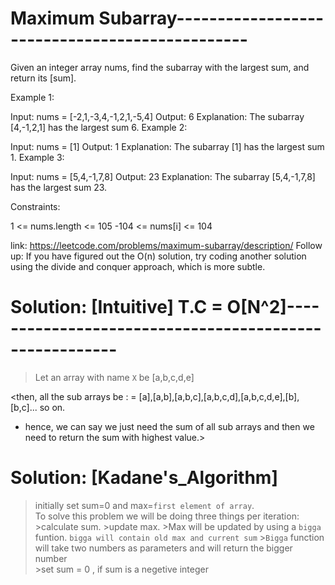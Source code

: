# Maximum Subarray-----------------------------------------------
Given an integer array nums, find the 
subarray with the largest sum, and return its [sum].

 

Example 1:

Input: nums = [-2,1,-3,4,-1,2,1,-5,4]
Output: 6
Explanation: The subarray [4,-1,2,1] has the largest sum 6.
Example 2:

Input: nums = [1]
Output: 1
Explanation: The subarray [1] has the largest sum 1.
Example 3:

Input: nums = [5,4,-1,7,8]
Output: 23
Explanation: The subarray [5,4,-1,7,8] has the largest sum 23.
 

Constraints:

1 <= nums.length <= 105
-104 <= nums[i] <= 104
 
link: https://leetcode.com/problems/maximum-subarray/description/
Follow up: If you have figured out the O(n) solution, try coding another solution using the divide and conquer approach, which is more subtle.


# Solution:         [Intuitive]   T.C = O[N^2]-------------------------------------------------------

>Let an array with name `X` be [a,b,c,d,e]

   <then, all the sub arrays be : = [a],[a,b],[a,b,c],[a,b,c,d],[a,b,c,d,e],[b],[b,c]... so on.
   -    hence, we can say we just need the sum of all sub arrays and then we need to return the sum with highest value.>

<!--
task: traversing through the subarrays while checking wil currentSum is bigger than sum of not?
note: sum =0 ; currentSum=0:
    Pseudo code will be :

        //  start while(pointer hasn't reached the end of the array):
        //
        //        start while(pointer<size //pointer is less than the lenght of array):
        //              if(currentSum > sum) => sum = currentSum
        //        end of loop
        //
        //        pointer++
        //
        //  end of loop

-->
# Solution:         [Kadane's_Algorithm]

>initially set sum=0 and max=`first element of array`.  
> To solve this problem we will be doing three things per iteration:  
    >calculate sum.
    >update max. 
        >Max will be updated by using a `bigga` funtion. `bigga will contain old max and current sum`
            >`Bigga` function will take two numbers as parameters and will return the bigger number  
    >set sum = 0 , if sum is a negetive integer


